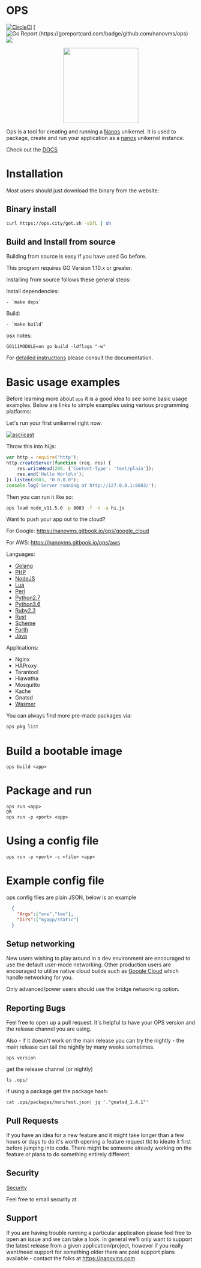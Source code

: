 # OPS

[![CircleCI](https://circleci.com/gh/nanovms/ops.svg?style=svg)](https://circleci.com/gh/nanovms/ops) [![Go Report (https://goreportcard.com/badge/github.com/nanovms/ops)](https://goreportcard.com/badge/github.com/nanovms/ops) [![](https://godoc.org/github.com/nanovms/ops?status.svg)](http://godoc.org/github.com/nanovms/ops)

<p align="center">
  <img src="https://i.imgur.com/OtfAABU.png" style="width:200px;"/>
</p>

Ops is a tool for creating and running a [Nanos](https://github.com/nanovms/nanos) unikernel. It is used to 
package, create and run your application as a [nanos](https://github.com/nanovms/nanos) unikernel instance.

Check out the [DOCS](https://nanovms.gitbook.io/ops/)

# Installation

Most users should just download the binary from the website:

## Binary install

```sh
curl https://ops.city/get.sh -sSfL | sh
```

## Build and Install from source

Building from source is easy if you have used Go before.

This program requires GO Version 1.10.x or greater.

Installing from source follows these general steps:

Install dependencies:

    - `make deps`

Build:

    - `make build`

osx notes:

```
GO111MODULE=on go build -ldflags "-w"
```
 
For [detailed instructions](https://nanovms.gitbook.io/ops/developer/prerequisites) please consult the documentation.
    
# Basic usage examples

Before learning more about `ops` it is a good idea to see some basic usage
examples. Below are links to simple examples using various programming platforms:

Let's run your first unikernel right now.

[![asciicast](https://asciinema.org/a/256914.svg)](https://asciinema.org/a/256914)

Throw this into hi.js:

```javascript
var http = require('http');
http.createServer(function (req, res) {
    res.writeHead(200, {'Content-Type': 'text/plain'});
    res.end('Hello World\n');
}).listen(8083, "0.0.0.0");
console.log('Server running at http://127.0.0.1:8083/');
```

Then you can run it like so:

```bash
ops load node_v11.5.0 -p 8083 -f -n -a hi.js
```

Want to push your app out to the cloud?

For Google: https://nanovms.gitbook.io/ops/google_cloud

For AWS: https://nanovms.gitbook.io/ops/aws

Languages:

* [Golang](https://nanovms.gitbook.io/ops/basic_usage#running-golang-hello-world)
* [PHP](https://nanovms.gitbook.io/ops/basic_usage#running-php-hello-world)
* [NodeJS](https://nanovms.gitbook.io/ops/basic_usage#running-a-nodejs-script)
* [Lua](https://github.com/nanovms/ops-examples/tree/master/lua/01-hello-world)
* [Perl](https://github.com/nanovms/ops-examples/tree/master/perl/01-hello-world)
* [Python2.7](https://github.com/nanovms/ops-examples/tree/master/python2.7)
* [Python3.6](https://github.com/nanovms/ops-examples/tree/master/python3.6/01-hello-world)
* [Ruby2.3](https://github.com/nanovms/ops-examples/tree/master/ruby/01-hello-world)
* [Rust](https://github.com/nanovms/ops-examples/tree/master/rust/01-hello-world)
* [Scheme](https://github.com/nanovms/ops-examples/tree/master/scheme/01-hello-world)
* [Forth](https://github.com/nanovms/ops-examples/tree/master/forth/01-hello-world)
* [Java](https://github.com/nanovms/ops-examples/tree/master/java/01-hello-world-example)

Applications:

* Nginx
* HAProxy
* Tarantool
* Hiawatha
* Mosquitto
* Kache
* Gnatsd
* [Wasmer](https://github.com/nanovms/ops-examples/tree/master/wasm/01-hello-world)

You can always find more pre-made packages via:

```bash
ops pkg list
```


# Build a bootable image
`ops build <app>`

# Package and run
    ops run <app>
    OR
    ops run -p <port> <app>

# Using a config file
    ops run -p <port> -c <file> <app>

# Example config file

ops config files are plain JSON, below is an example 

```JSON
  {
    "Args":["one","two"],
    "Dirs":["myapp/static"]
  }
```

## Setup networking

New users wishing to play around in a dev environment are encouraged to
use the default user-mode networking. Other production users are
encouraged to utilize native cloud builds such as [Google
Cloud](https://nanovms.gitbook.io/ops/google_cloud) which
handle networking for you.

Only advanced/power users should use the bridge networking option.

## Reporting Bugs

Feel free to open up a pull request. It's helpful to have your OPS
version and the release channel you are using.

Also - if it doesn't work on the main release you can try the nightly -
the main release can tail the nightly by many weeks sometimes.

```
ops version
```

get the release channel (or nightly)
```
ls .ops/
```

if using a package
get the package hash:
```
cat .ops/packages/manifest.json| jq '."gnatsd_1.4.1"'
```

## Pull Requests

If you have an idea for a new feature and it might take longer than a
few hours or days to do it's worth opening a feature request tkt to
ideate it first before jumping into code. There might be someone already
working on the feature or plans to do something entirely different.

## Security

[Security](https://github.com/nanovms/ops/blob/master/SECURITY.md)

Feel free to email security at.

## Support

If you are having trouble running a particular application please feel
free to open an issue and we can take a look. In general we'll only want
to support the latest release from a given application/project, however
if you really want/need support for something older there are paid
support plans available - contact the folks at https://nanovms.com .
